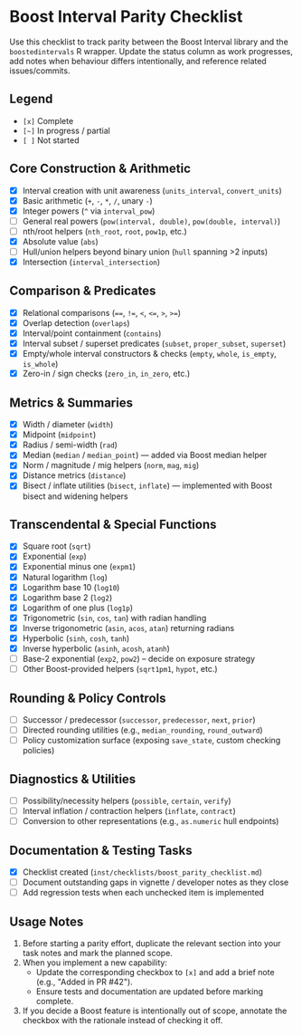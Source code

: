 # Boost Interval Parity Checklist

Use this checklist to track parity between the Boost Interval library and the `boostedintervals` R wrapper. Update the status column as work progresses, add notes when behaviour differs intentionally, and reference related issues/commits.

## Legend

- `[x]` Complete
- `[~]` In progress / partial
- `[ ]` Not started

## Core Construction & Arithmetic

- [x] Interval creation with unit awareness (`units_interval`, `convert_units`)
- [x] Basic arithmetic (`+`, `-`, `*`, `/`, unary `-`)
- [x] Integer powers (`^` via `interval_pow`)
- [ ] General real powers (`pow(interval, double)`, `pow(double, interval)`)
- [ ] nth/root helpers (`nth_root`, `root`, `pow1p`, etc.)
- [x] Absolute value (`abs`)
- [ ] Hull/union helpers beyond binary union (`hull` spanning >2 inputs)
- [x] Intersection (`interval_intersection`)

## Comparison & Predicates

- [x] Relational comparisons (`==`, `!=`, `<`, `<=`, `>`, `>=`)
- [x] Overlap detection (`overlaps`)
- [x] Interval/point containment (`contains`)
- [x] Interval subset / superset predicates (`subset`, `proper_subset`, `superset`)
- [x] Empty/whole interval constructors & checks (`empty`, `whole`, `is_empty`, `is_whole`)
- [x] Zero-in / sign checks (`zero_in`, `in_zero`, etc.)

## Metrics & Summaries

- [x] Width / diameter (`width`)
- [x] Midpoint (`midpoint`)
- [x] Radius / semi-width (`rad`)
- [x] Median (`median` / `median_point`) — added via Boost median helper
- [x] Norm / magnitude / mig helpers (`norm`, `mag`, `mig`)
- [x] Distance metrics (`distance`)
- [x] Bisect / inflate utilities (`bisect`, `inflate`) — implemented with Boost bisect and widening helpers

## Transcendental & Special Functions

- [x] Square root (`sqrt`)
- [x] Exponential (`exp`)
- [x] Exponential minus one (`expm1`)
- [x] Natural logarithm (`log`)
- [x] Logarithm base 10 (`log10`)
- [x] Logarithm base 2 (`log2`)
- [x] Logarithm of one plus (`log1p`)
- [x] Trigonometric (`sin`, `cos`, `tan`) with radian handling
- [x] Inverse trigonometric (`asin`, `acos`, `atan`) returning radians
- [x] Hyperbolic (`sinh`, `cosh`, `tanh`)
- [x] Inverse hyperbolic (`asinh`, `acosh`, `atanh`)
- [ ] Base-2 exponential (`exp2`, `pow2`) – decide on exposure strategy
- [ ] Other Boost-provided helpers (`sqrt1pm1`, `hypot`, etc.)

## Rounding & Policy Controls

- [ ] Successor / predecessor (`successor`, `predecessor`, `next`, `prior`)
- [ ] Directed rounding utilities (e.g., `median_rounding`, `round_outward`)
- [ ] Policy customization surface (exposing `save_state`, custom checking policies)

## Diagnostics & Utilities

- [ ] Possibility/necessity helpers (`possible`, `certain`, `verify`)
- [ ] Interval inflation / contraction helpers (`inflate`, `contract`)
- [ ] Conversion to other representations (e.g., `as.numeric` hull endpoints)

## Documentation & Testing Tasks

- [x] Checklist created (`inst/checklists/boost_parity_checklist.md`)
- [ ] Document outstanding gaps in vignette / developer notes as they close
- [ ] Add regression tests when each unchecked item is implemented

## Usage Notes

1. Before starting a parity effort, duplicate the relevant section into your task notes and mark the planned scope.
2. When you implement a new capability:
   - Update the corresponding checkbox to `[x]` and add a brief note (e.g., "Added in PR #42").
   - Ensure tests and documentation are updated before marking complete.
3. If you decide a Boost feature is intentionally out of scope, annotate the checkbox with the rationale instead of checking it off.
